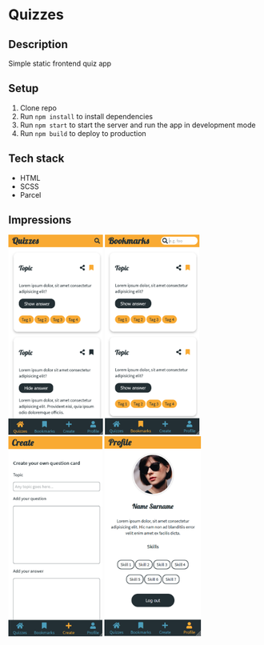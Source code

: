 # Quizzes

## Description

Simple static frontend quiz app

## Setup

1. Clone repo
2. Run `npm install` to install dependencies
3. Run `npm start` to start the server and run the app in development mode
4. Run `npm build` to deploy to production

## Tech stack

- HTML
- SCSS
- Parcel

## Impressions

<img src="./screenshots/Screenshot-quizzes.png" height="400"> <img src="./screenshots/Screenshot-bookmarks-search.png" height="400"> <img src="./screenshots/Screenshot-create.png" height="400"> <img src="./screenshots/Screenshot-profile.png" height="400">
